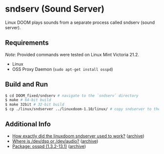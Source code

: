 # sndserv (Sound Server)

Linux DOOM plays sounds from a separate process called sndserv (sound server).

## Requirements

_Note_: Provided commands were tested on Linux Mint Victoria 21.2.

- Linux
- OSS Proxy Daemon (`sudo apt-get install osspd`)

## Build and Run

```bash
$ cd DOOM_fixed/sndserv # navigate to the `sndserv` directory
$ make # 64-bit build
$ make 32bit # 32-bit build
$ cp ./linux/sndserver ../linuxdoom-1.10/linux/ # copy sndserver to the linuxdoom output directory
```

## Additional Info

- [How exactly did the linuxdoom sndserver used to work?](https://www.doomworld.com/forum/post/2544842) ([archive](https://web.archive.org/web/20231004233042/https://www.doomworld.com/forum/topic/131304-how-exactly-did-the-linuxdoom-sndserver-used-to-work/?tab=comments#comment-2544842))
- [Where is /dev/dsp or /dev/audio?](https://askubuntu.com/questions/220370/where-is-dev-dsp-or-dev-audio?rq=1) ([archive](https://web.archive.org/web/20231004233215/https://askubuntu.com/questions/220370/where-is-dev-dsp-or-dev-audio?rq=1))
- [Package: osspd (1.3.2-13.1)](https://packages.debian.org/sid/osspd) ([archive](https://web.archive.org/web/20231004234639/https://packages.debian.org/sid/osspd))
